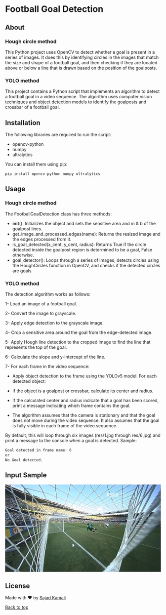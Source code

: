 # Football Goal Detection

## About
### Hough circle method
This Python project uses OpenCV to detect whether a goal is present in a series of images. It does this by identifying circles in the images that match the size and shape of a football goal, and then checking if they are located above or below a line that is drawn based on the position of the goalposts.

### YOLO method
This project contains a Python script that implements an algorithm to detect a football goal in a video sequence. The algorithm uses computer vision techniques and object detection models to identify the goalposts and crossbar of a football goal.

## Installation

The following libraries are required to run the script:

- opencv-python
- numpy
- ultralytics

You can install them using pip:
```
pip install opencv-python numpy ultralytics
```

## Usage

### Hough circle method
The FootballGoalDetection class has three methods:

- __init__(): Initializes the object and sets the sensitive area and m & b of the goalpost lines.
- get_image_and_processed_edges(name): Returns the resized image and the edges processed from it.
- is_goal_detected(x_cent, y_cent, radius): Returns True if the circle detected inside the goalpost region is determined to be a goal, False otherwise.
- goal_detector(): Loops through a series of images, detects circles using the HoughCircles function in OpenCV, and checks if the detected circles are goals.

### YOLO method
The detection algorithm works as follows:

1- Load an image of a football goal.

2- Convert the image to grayscale.

3- Apply edge detection to the grayscale image.

4- Crop a sensitive area around the goal from the edge-detected image.

5- Apply Hough line detection to the cropped image to find the line that represents the top of the goal.

6- Calculate the slope and y-intercept of the line.

7- For each frame in the video sequence:

- Apply object detection to the frame using the YOLOv5 model.
For each detected object:

- If the object is a goalpost or crossbar, calculate its center and radius.
- If the calculated center and radius indicate that a goal has been scored, print a message indicating which frame contains the goal.
- The algorithm assumes that the camera is stationary and that the goal does not move during the video sequence. It also assumes that the goal is fully visible in each frame of the video sequence.

By default, this will loop through six images (res/1.jpg through res/6.jpg) and print a message to the console when a goal is detected.
Sample:
```
Goal detected in frame name: 6
or
No Goal detected.
```
## Input Sample

![sample](https://github.com/sajiniho07/FootballGoalDetector/blob/master/res/6.jpg)

## License ##

Made with :heart: by <a href="https://github.com/sajiniho07" target="_blank">Sajad Kamali</a>

<a href="#top">Back to top</a>
